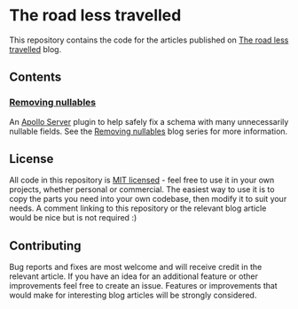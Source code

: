 # The road less travelled

This repository contains the code for the articles published on [The road less travelled](https://scbird.hashnode.dev) blog.

## Contents

### [Removing nullables](./packages/removing-nullables)

An [Apollo Server](https://www.apollographql.com/docs/apollo-server/) plugin to help safely fix a schema with many unnecessarily nullable fields. See the [Removing nullables](https://scbird.hashnode.dev/series/removing-nullables) blog series for more information. 


## License

All code in this repository is [MIT licensed](https://en.wikipedia.org/wiki/MIT_License) - feel free to use it in your own projects, whether personal or commercial. The easiest way to use it is to copy the parts you need into your own codebase, then modify it to suit your needs. A comment linking to this repository or the relevant blog article would be nice but is not required :)   

## Contributing

Bug reports and fixes are most welcome and will receive credit in the relevant article. If you have an idea for an additional feature or other improvements feel free to create an issue. Features or improvements that would make for interesting blog articles will be strongly considered.  
